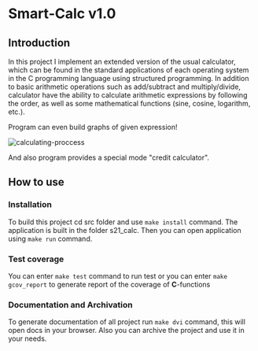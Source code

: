 # Smart-Calc v1.0

## Introduction

In this project I implement an extended version of the usual calculator, which can be found in the standard applications of each operating system in the C programming language using structured programming. 
In addition to basic arithmetic operations such as add/subtract and multiply/divide, calculator have the ability to calculate arithmetic expressions by following the order, 
as well as some mathematical functions (sine, cosine, logarithm, etc.).

Program can even build graphs of given expression!

![calculating-proccess](https://github.com/SfdJucide/School-Projects/blob/master/SmartCalc_v1.0/screenshots/SmartCalc_preview.gif)

And also program provides a special mode "credit calculator".

## How to use

### Installation

To build this project cd src folder and use `make install` command. The application is built in the folder s21_calc.
Then you can open application using `make run` command.

### Test coverage

You can enter `make test` command to run test or you can enter `make gcov_report` to generate report of the coverage of **C**-functions

### Documentation and Archivation

To generate documentation of all project run `make dvi` command, this will open docs in your browser.
Also you can archive the project and use it in your needs.
